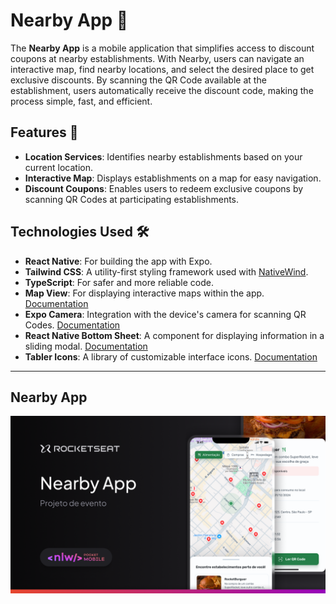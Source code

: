 # Nearby App 📍

The **Nearby App** is a mobile application that simplifies access to discount coupons at nearby establishments. With Nearby, users can navigate an interactive map, find nearby locations, and select the desired place to get exclusive discounts. By scanning the QR Code available at the establishment, users automatically receive the discount code, making the process simple, fast, and efficient.

## Features 🌟

- **Location Services**: Identifies nearby establishments based on your current location.
- **Interactive Map**: Displays establishments on a map for easy navigation.
- **Discount Coupons**: Enables users to redeem exclusive coupons by scanning QR Codes at participating establishments.

## Technologies Used 🛠️

- **React Native**: For building the app with Expo.
- **Tailwind CSS**: A utility-first styling framework used with [NativeWind](https://www.nativewind.dev/).
- **TypeScript**: For safer and more reliable code.
- **Map View**: For displaying interactive maps within the app. [Documentation](https://github.com/react-native-maps/react-native-maps)
- **Expo Camera**: Integration with the device's camera for scanning QR Codes. [Documentation](https://docs.expo.dev/versions/latest/sdk/camera/)
- **React Native Bottom Sheet**: A component for displaying information in a sliding modal. [Documentation](https://github.com/gorhom/react-native-bottom-sheet)
- **Tabler Icons**: A library of customizable interface icons. [Documentation](https://tabler-icons.io/)

---

## Nearby App

<img alt="Project NLW Pocket - Nearby Logo" title="Project NLW Pocket - Nearby Logo" src="https://github.com/0kira-vgl/rnNearby/raw/master/mobile/src/assets/thumbnail.png" />
